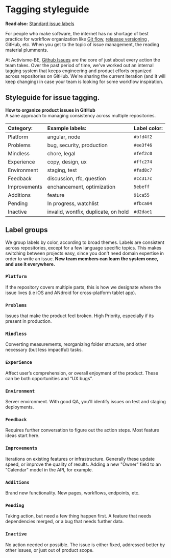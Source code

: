 # Tagging styleguide

**Read also:** [Standard issue labels](../documentatie/github-default-labels.md)

For people who make software, the internet has no shortage of best practice for workflow organization
like [Git flow](https://www.atlassian.com/git/tutorials/comparing-workflows), [relaease versioning](http://semver.org/)
, GitHub, etc. When you get to the topic of issue management, the reading material plumments.

At Activisme-BE, [Github Issues](https://guides.github.com/features/issues/) are the core of just about every action the team takes.
Over the past period of time, we've worked out an internal tagging system that keeps engineering and product efforts organized
across repositories on GitHub. We're sharing the current iteration (and it will keep changing) in case your team is looking for some
workflow inspiration.

## Styleguide for issue tagging.

**How to organize product issues in GitHub** <br>
A sane approach to managing consistency across multiple repositories.

| Category:         | Example labels:                      | Label color:   |
| :---------------- | :----------------------------------- | :------------- |
| Platform          | angular, node                        | `#bfd4f2`      |    
| Problems          | bug, security, production            | `#ee3f46`      |
| Mindless          | chore, legal                         | `#fef2c0`      |
| Experience        | copy, design, ux                     | `#ffc274`      |   
| Environment       | staging, test                        | `#fad8c7`      |
| Feedback          | discussion, rfc, question            | `#cc317c`      |
| Improvements      | enchancement, optimization           | `5ebeff`       |
| Additions         | feature                              | `91ca55`       |
| Pending           | In progress, watchlist               | `#fbca04`      |
| Inactive          | invalid, wontfix, duplicate, on hold | `#d2dae1`      |

## Label groups

We group labels by color, according to broad themes. Labels are consistent across repositories,
except for a few language specific topics. This makes switching between projects easy, since you
don't need domain expertise in order to write an issue.
**New team members can learn the system once, and use it everywhere.**

### `Platform`
If the repository covers multiple parts, this is how we designate where the issue lives
(i.e iOS and ANdroid for cross-platform tablet app).

### `Problems`
Issues that make the product feel broken. High Priority, especially if its present in production.

### `Mindless`
Converting measurements, reorganizing folder structure, and other necessary (but less impactful) tasks.

### `Experience`
Affect user’s comprehension, or overall enjoyment of the product. These can be both opportunities and “UX bugs”.

### `Environment`
Server environment. With good QA, you'll identify issues on test and staging deployments.

### `Feedback`
Requires further conversation to figure out the action steps. Most feature ideas start here.

### `Improvements`
Iterations on existing features or infrastructure. Generally these update speed, or improve the quality
of results. Adding a new "Owner" field to an "Calendar" model in the API, for example.

### `Additions`
Brand new functionality. New pages, workflows, endpoints, etc.

### `Pending`
Taking action, but need a few thing happen first. A feature that needs dependencies merged, or a bug that needs further data.

### `Inactive`
No action needed or possible. The issue is either fixed, addressed better by other issues, or just out of product scope.
